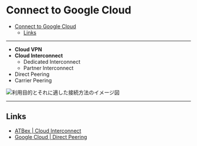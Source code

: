 # Connect to Google Cloud

- [Connect to Google Cloud](#connect-to-google-cloud)
  - [Links](#links)

---

- **Cloud VPN**
- **Cloud Interconnect**
  - Dedicated Interconnect
  - Partner Interconnect
- Direct Peering
- Carrier Peering

![利用目的とそれに適した接続方法のイメージ図](https://atbex.attokyo.co.jp/files/news2/Blog/20220224_Google_Cloud_Interconnect/riyoumokuteki.png)

---

## Links

- [ATBex | Cloud Interconnect](https://atbex.attokyo.co.jp/blog/detail/37/)
- [Google Cloud | Direct Peering](https://cloud.google.com/network-connectivity/docs/direct-peering?hl=ja)
